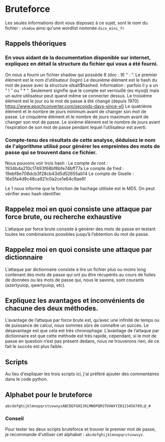# Bruteforce

Les seules informations dont vous disposez à ce sujet, sont le nom du fichier : `shadow` ainsi qu'une wordlist nommée `dico_mini_fr`


## Rappels théoriques

### En vous aidant de la documentation disponible sur internet, expliquez en détail la structure du fichier qui vous a été fourni. 

On nous a fourni un fichier shadow qui possède 8 (doc : 9) “ : ”. 
Le premier élément est le nom d’utilisateur (login)
Le deuxième élément est le hash du mot de passe avec la structure $id$salt$hashed.
Information : parfois il y a un “ ! ” ou “ * “. Seulement signifie que le compte est verrouillé (ex mysql) mais un autre utilisateur peut quand même se connecter dessus. 
Le troisième élément est le jour où le mot de passe à été changé (depuis 1970) https://www.epochconverter.com/seconds-days-since-y0
Le quatrième élément et le nombre de jours minimum avant de changer son mot de passe.
Le cinquième élément et le nombre de jours maximum avant de changer son mot de passe.
Le sixième élément est le nombre de jours avant l’expiration de son mot de passe pendant lequel l’utilisateur est averti.


### Compte-tenu des résultats de cette analyse, déduisez le nom de l'algorithme utilisé pour générer les empreintes des mots de passe qui se trouvent dans ce fichier.

Nous pouvons voir trois hash :
Le compte de root : $1$934b4a210c17493f68bf6bfe74bff77a
Le compte de fred : $1$9ebf8e708dcb3f28cb43d5d52655ab14
Le compte de Giselle : $1$6e5fa4d9c48ca921c0a2ce1e64c9ae6f

Le $1$ nous informe que la fonction de hachage utilisée est le MD5.
On peut vérifier avec hash identifier.


## Rappelez moi en quoi consiste une attaque par force brute, ou recherche exhaustive

L’attaque par force brute consiste à générer des mots de passe en testant toutes les combinaisons possibles jusqu’à l’obtention du mot de passe.


## Rappelez moi en quoi consiste une attaque par dictionnaire 

L’attaque par dictionnaire consiste à lire un fichier plus ou moins long contenant des mots de passe qui ont pu être récupérés au cours de fuites de données ou les mots de passe qui, nous le savons, sont courants (azertyuiop, qwertyuiop, etc).


## Expliquez les avantages et inconvénients de chacune des deux méthodes.

L’avantage de l’attaque par force brute est, qu’avec une infinité de temps ou de puissance de calcul, nous sommes sûrs de connaître un succès. Le désavantage est que cela est très chronophage. L’avantage de l’attaque par dictionnaire est que cette méthode est très rapide, cependant, si le mot de passe en question n’est pas présent dedans, nous ne trouverons rien, de ce fait le succès est plus faible.


## Scripts

Au lieu d'expliquer les trois scripts ici, j'ai préféré ajouter des commentaires dans le code python.


## Alphabet pour le bruteforce

`abcdefghijklmnopqrstuvwxyzABCDEFGHIJKLMNOPQRSTUVWXYZ0123456789;@_#`

### Conseil

Pour tester les deux scripts bruteforce et trouver le premier mot de passe, je recommande d'utiliser cet alphabet : `abcdefghijklmnopqrstuvwxyz`.
